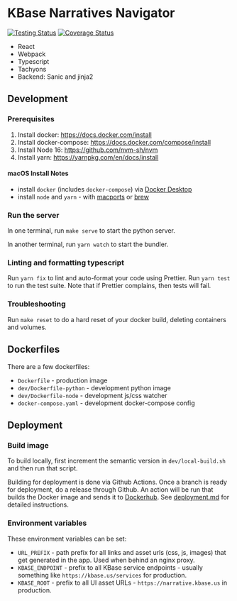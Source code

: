 # KBase Narratives Navigator

[![Testing Status](https://github.com/kbase/dashboard-redesign/workflows/Tests/badge.svg)](https://github.com/kbase/dashboard-redesign/workflows/Tests/badge.svg) [![Coverage Status](https://coveralls.io/repos/github/kbase/dashboard-redesign/badge.svg?branch=main)](https://coveralls.io/github/kbase/dashboard-redesign?branch=main)

- React
- Webpack
- Typescript
- Tachyons
- Backend: Sanic and jinja2

## Development

### Prerequisites

1. Install docker: <https://docs.docker.com/install>
2. Install docker-compose: <https://docs.docker.com/compose/install>
3. Install Node 16: <https://github.com/nvm-sh/nvm>
4. Install yarn: <https://yarnpkg.com/en/docs/install>

#### macOS Install Notes

- install `docker` (includes `docker-compose`) via [Docker Desktop](https://www.docker.com/products/docker-desktop)
- install `node` and `yarn` - with [macports](https://www.macports.org) or [brew](https://brew.sh)

### Run the server

In one terminal, run `make serve` to start the python server.

In another terminal, run `yarn watch` to start the bundler.

### Linting and formatting typescript

Run `yarn fix` to lint and auto-format your code using Prettier. Run `yarn test` to run the test suite. Note that if Prettier complains, then tests will fail.

### Troubleshooting

Run `make reset` to do a hard reset of your docker build, deleting containers and volumes.

## Dockerfiles

There are a few dockerfiles:

- `Dockerfile` - production image
- `dev/Dockerfile-python` - development python image
- `dev/Dockerfile-node` - development js/css watcher
- `docker-compose.yaml` - development docker-compose config

## Deployment

### Build image

To build locally, first increment the semantic version in `dev/local-build.sh` and then run that script.

Building for deployment is done via Github Actions. Once a branch is ready for deployment, do a release through Github. An action will be run that builds the Docker image and sends it to [Dockerhub](https://hub.docker.com/repository/docker/kbase/proto-ui). See [deployment.md](docs/deployment.md) for detailed instructions.

### Environment variables

These environment variables can be set:

- `URL_PREFIX` - path prefix for all links and asset urls (css, js, images) that get generated in the app. Used when behind an nginx proxy.
- `KBASE_ENDPOINT` - prefix to all KBase service endpoints - usually something like `https://kbase.us/services` for production.
- `KBASE_ROOT` - prefix to all UI asset URLs - `https://narrative.kbase.us` in production.
